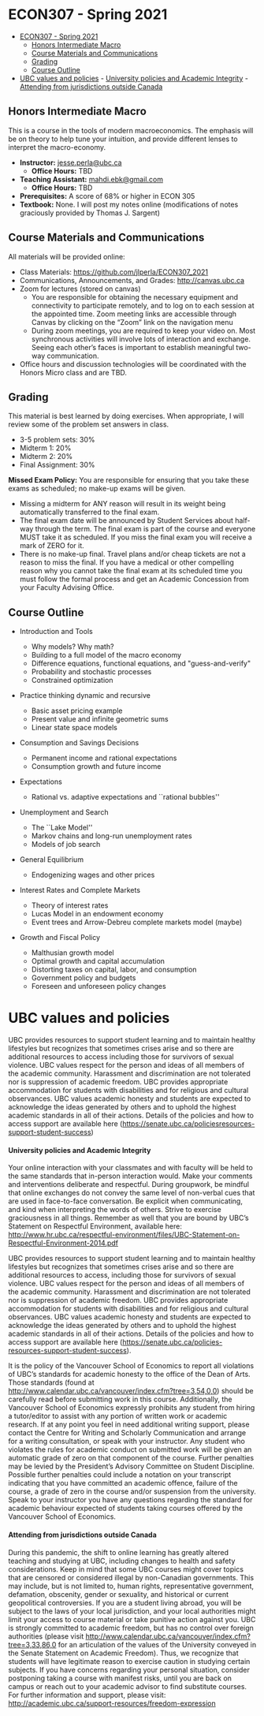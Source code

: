 # ECON307 - Spring 2021
- [ECON307 - Spring 2021](#econ307---spring-2021)
  - [Honors Intermediate Macro](#honors-intermediate-macro)
  - [Course Materials and Communications](#course-materials-and-communications)
  - [Grading](#grading)
  - [Course Outline](#course-outline)
- [UBC values and policies](#ubc-values-and-policies)
      - [University policies and Academic Integrity](#university-policies-and-academic-integrity)
      - [Attending from jurisdictions outside Canada](#attending-from-jurisdictions-outside-canada)

## Honors Intermediate Macro
 This is a course in the tools of modern macroeconomics.  The emphasis will be on theory to help tune your intuition, and provide different lenses to interpret the macro-economy.

- **Instructor:** jesse.perla@ubc.ca
  - **Office Hours:** TBD
- **Teaching Assistant:** mahdi.ebk@gmail.com
  - **Office Hours:** TBD
- **Prerequisites:**  A score of 68\% or higher in ECON 305
- **Textbook:** None.  I will post my notes online (modifications of notes graciously provided by Thomas J. Sargent)

## Course Materials and Communications
All materials will be provided online:
- Class Materials: https://github.com/jlperla/ECON307_2021
- Communications, Announcements, and Grades: http://canvas.ubc.ca
- Zoom for lectures (stored on canvas)
  - You are responsible for obtaining the necessary equipment and connectivity to participate remotely, and to log on to each session at the appointed time. Zoom meeting links are accessible through Canvas by clicking on the “Zoom” link on the navigation menu
  - During zoom meetings, you are required to keep your video on. Most synchronous activities will involve lots of interaction and exchange. Seeing each other’s faces is important to establish meaningful two-way communication.
- Office hours and discussion technologies will be coordinated with the Honors Micro class and are TBD.

## Grading
This material is best learned by doing exercises.  When appropriate, I will review some of the problem set answers in class.
- 3-5 problem sets: 30%
- Midterm 1: 20%
- Midterm 2: 20%
- Final Assignment: 30%

**Missed Exam Policy:** You are responsible for ensuring that you take these exams as scheduled; no make-up exams will be given.
- Missing a midterm for ANY reason will result in its weight being automatically transferred to the final exam.
- The final exam date will be announced by Student Services about half-way through the term. The final exam is part of the course and everyone MUST take it as scheduled. If you miss the final exam you will receive a mark of ZERO for it.
- There is no make-up final. Travel plans and/or cheap tickets are not a reason to miss the final. If you have a medical	or other compelling reason why you cannot take the final exam at its scheduled time you must follow the formal process and get an Academic Concession from your Faculty Advising Office.



## Course Outline

- Introduction and Tools

    - Why models? Why math?
    - Building to a full model of the macro economy
    - Difference equations, functional equations, and "guess-and-verify"
    - Probability and stochastic processes
    - Constrained optimization

- Practice thinking dynamic and recursive

    - Basic asset pricing example
    - Present value and infinite geometric sums
    - Linear state space models

- Consumption and Savings Decisions

    - Permanent income and rational expectations
    - Consumption growth and future income

- Expectations

    - Rational vs. adaptive expectations and ``rational bubbles''

- Unemployment and Search

    - The ``Lake Model''
    - Markov chains and long-run unemployment rates
    - Models of job search

- General Equilibrium

    - Endogenizing wages and other prices

- Interest Rates and Complete Markets

    - Theory of interest rates
    - Lucas Model in an endowment economy
    - Event trees and Arrow-Debreu complete markets model (maybe)

- Growth and Fiscal Policy

    - Malthusian growth model
    - Optimal growth and capital accumulation
    - Distorting taxes on capital, labor, and consumption
    - Government policy and budgets
    - Foreseen and unforeseen policy changes


# UBC values and policies

UBC provides resources to support student learning and to maintain healthy lifestyles but recognizes that sometimes crises arise and so there are additional resources to access including those for survivors of sexual violence. UBC values respect for the person and ideas of all members of the academic community. Harassment and discrimination are not tolerated nor is suppression of academic freedom. UBC provides appropriate accommodation for students with disabilities and for religious and cultural observances. UBC values academic honesty and students are expected to acknowledge the ideas generated by others and to uphold the highest academic standards in all of their actions. Details of the policies and how to access support are available here (https://senate.ubc.ca/policiesresources-support-student-success)

#### University policies and Academic Integrity

Your online interaction with your classmates and with faculty will be held to the same standards that in-person interaction would. Make your comments and interventions deliberate and respectful. During groupwork, be mindful that online exchanges do not convey the same level of non-verbal cues that are used in face-to-face conversation. Be explicit when communicating, and kind when interpreting the words of others. Strive to exercise graciousness in all things. Remember as well that you are bound by UBC’s Statement on Respectful Environment, available here: http://www.hr.ubc.ca/respectful-environment/files/UBC-Statement-on-Respectful-Environment-2014.pdf


UBC provides resources to support student learning and to maintain healthy lifestyles but recognizes that sometimes crises arise and so there are additional resources to access, including those for survivors of sexual violence. UBC values respect for the person and ideas of all members of the academic community. Harassment and discrimination are not tolerated nor is suppression of academic freedom. UBC provides appropriate accommodation for students with disabilities and for religious and cultural observances. UBC values academic honesty and students are expected to acknowledge the ideas generated by others and to uphold the highest academic standards in all of their actions. Details of the policies and how to access support are available here (https://senate.ubc.ca/policies-resources-support-student-success).

It is the policy of the Vancouver School of Economics to report all violations of UBC’s standards for academic honesty to the office of the Dean of Arts. Those standards (found at http://www.calendar.ubc.ca/vancouver/index.cfm?tree=3,54,0,0) should be carefully read before submitting work in this course. Additionally, the Vancouver School of  Economics expressly prohibits any student from hiring a tutor/editor to assist with any portion of written work or academic research. If at any point you feel in need additional writing support, please contact the Centre for Writing and Scholarly Communication and arrange for a writing consultation, or speak with your instructor. Any student who violates the rules for academic conduct on submitted work will be given an automatic grade of zero on that component of the course. Further penalties may be levied by the President’s Advisory Committee on Student Discipline. Possible further penalties could include a notation on your transcript indicating that you have committed an academic offence, failure of the course, a grade of zero in the course and/or suspension from the university. Speak to your instructor you have any questions regarding the standard for academic behaviour expected of students taking courses offered by the Vancouver School of Economics.

#### Attending from jurisdictions outside Canada

During this pandemic, the shift to online learning has greatly altered teaching and studying at UBC, including changes to health and safety considerations. Keep in mind that some UBC courses might cover topics that are censored or considered illegal by non-Canadian governments. This may include, but is not limited to, human rights, representative government, defamation, obscenity, gender or sexuality, and historical or current geopolitical controversies. If you are a student living abroad, you will be subject to the laws of your local jurisdiction, and your local authorities might limit your access to course material or take punitive action against you. UBC is strongly committed to academic freedom, but has no control over foreign authorities (please visit http://www.calendar.ubc.ca/vancouver/index.cfm?tree=3,33,86,0 for an articulation of the values of the University conveyed in the Senate Statement on Academic Freedom). Thus, we recognize that students will have legitimate reason to exercise caution in studying certain subjects. If you have concerns regarding your personal situation, consider postponing taking a course with manifest risks, until you are back on campus or reach out to your academic advisor to find substitute courses. For further information and support, please visit: http://academic.ubc.ca/support-resources/freedom-expression 

